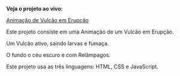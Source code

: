 **Veja o projeto ao vivo:**

[Animação de Vulcão em Erupção](https://ninja1375.github.io/Anima-o-de-Vulc-o-em-Erup-o/)

Este projeto consiste em uma Animação de um Vulcão em Erupção.

Um Vulcão ativo, saindo larvas e fumaça.

O fundo o céu escuro e com Relâmpagos.

Este projeto usa as três linguagens: HTML,  CSS e JavaScript.
